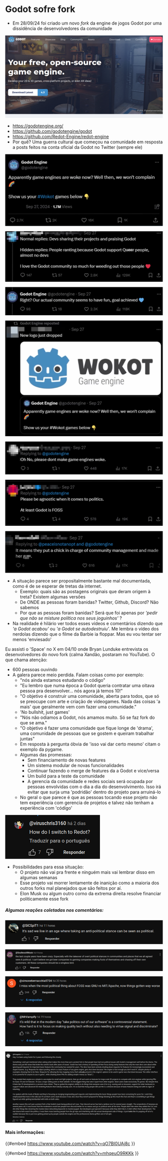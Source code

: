 # Godot sofre fork

- Em 28/09/24 foi criado um novo *fork* da engine de jogos Godot por uma dissidência de desenvolvedores da comunidade

![image.png](./godot/Selection_999%28861%29.png)

- <https://godotengine.org/>
- <https://github.com/godotengine/godot>
- <https://github.com/Redot-Engine/redot-engine>
- Por quê? Uma guerra cultural que começou na comunidade em resposta a posts feitos na conta oficial da Godot no Twitter (sempre ele)

![Selection_999(848).png](./godot/Selection_999%28848%29.png)

![Selection_999(855).png](./godot/Selection_999%28855%29.png)

![Selection_999(856).png](./godot/Selection_999%28856%29.png)

![Selection_999(857).png](./godot/Selection_999%28857%29.png)

![Selection_999(853).png](./godot/Selection_999%28853%29.png)

![Selection_999(852).png](./godot/Selection_999%28852%29.png)

![Selection_999(851).png](./godot/Selection_999%28851%29.png)

- A situação parece ser propositalmente bastante mal documentada, como é de se esperar de tretas da internet.
  - Exemplo: quais são as postagens originais que deram origem à treta? Existem algumas versões
  - De ONDE as pessoas foram banidas? Twitter, Github, Discord? Não sabemos
  - Por que as pessoas foram banidas? Será que foi apenas por *'pedir que não se misture política nos seus joguinhos'* ?
- Na realidade é hilário ver todos esses vídeos e comentários dizendo que *'a Godot acabou'* ou *'a Godot se autodestruiu'*. Me lembra o vídeo dos nerdolas dizendo que o filme da Barbie ia floppar. Mas eu vou tentar ser menos 'enviesado'

Eu assisti o 'Space' no X em 04/10 onde Bryan Lunduke entrevista os desenvolvedores do novo fork (calma Xandão, postaram no YouTube). O que chama atenção:

- 600 pessoas ouvindo
- A galera parece meio perdida. Falam coisas como por exemplo:
  - "nós ainda estamos estudando o código"
  - "Eu lembro que numa época a Godot queria contratar uma oitava pessoa pra desenvolver... nós agora já temos 10!"
  - "O objetivo é construir uma comunidade, aberta para todos, que só se preocupe com arte e criação de videogames. Nada das coisas 'a mais' que geralmente vem com fazer uma comunidade."
  - 'No bullshit, just games'
  - "Nós não odiamos a Godot, nós amamos muito. Só se faz fork do que se ama."
  - "O objetivo é fazer uma comunidade que fique longe de 'drama', uma comunidade de pessoas que se gostem e queiram trabalhar juntas"
  - Em resposta à pergunta óbvia de 'isso vai dar certo mesmo' citam o exemplo da pygame.
  - Algumas das promessas:
    - Sem financiamento de novas features
    - Um sistema modular de novas funcionalidades
    - Continuar fazendo o merge de features da a Godot e vice/versa
    - Um build para a teste da comunidade
    - A gerencia da comunidade e redes sociais será ocupada por pessoas envolvidas com o dia a dia do desenvolvimento. Isso irá evitar que surja uma 'podridão' dentro do projeto para arruiná-lo
  - No geral o que parece é que as pessoas tocando esse projeto não tem experiência com gerencia de projetos e talvez não tenham a experiência com 'código'

![Selection_999(859).png](./godot/Selection_999%28859%29.png)

- Possibilidades para essa situação:
  - O projeto não vai pra frente e ninguém mais vai lembrar disso em algumas semanas
  - Esse projeto vai morrer lentamente de inanição como a maioria dos outros forks mal planejados que são feitos por aí.
  - Elon Musk ou algum outro corno da extrema direita resolve financiar politicamente esse fork

##### Algumas reações coletadas nos comentários:

![Selection_999(798).png](./godot/Selection_999%28798%29.png)

![Selection_999(797).png](./godot/Selection_999%28797%29.png)

![Selection_999(870).png](./godot/Selection_999%28870%29.png)

![Selection_999(871).png](./godot/Selection_999%28871%29.png)

![Selection_999(872).png](./godot/Selection_999%28872%29.png)

#### Mais informações:

{{#embed https://www.youtube.com/watch?v=qO7BI0UAj8c }}

{{#embed https://www.youtube.com/watch?v=mhqeuO9RKKk }}
